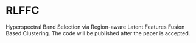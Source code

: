 # RLFFC
Hyperspectral Band Selection via Region-aware Latent Features Fusion Based Clustering.
The code will be published after the paper is accepted.
